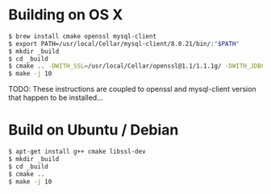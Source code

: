 # Building on OS X

```sh
$ brew install cmake openssl mysql-client
$ export PATH=/usr/local/Cellar/mysql-client/8.0.21/bin/:"$PATH"
$ mkdir _build
$ cd _build
$ cmake .. -DWITH_SSL=/usr/local/Cellar/openssl@1.1/1.1.1g/ -DWITH_JDBC=yes
$ make -j 10
```

TODO: These instructions are coupled to openssl and mysql-client version that
happen to be installed...

# Build on Ubuntu / Debian

```sh
$ apt-get install g++ cmake libssl-dev
$ mkdir _build
$ cd _build
$ cmake ..
$ make -j 10
```
